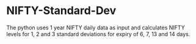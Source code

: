 # NIFTY-Standard-Dev
The python uses 1 year NIFTY daily data as input and calculates NIFTY levels for 1, 2 and 3 standard deviations for expiry of 6, 7, 13 and 14 days.
